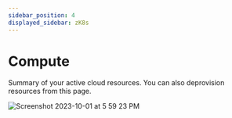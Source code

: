 ```yaml
---
sidebar_position: 4
displayed_sidebar: zK8s
---
```


# Compute

Summary of your active cloud resources. You can also deprovision resources from this page.

![Screenshot 2023-10-01 at 5 59 23 PM](https://github.com/zeus-fyi/zeus/assets/17446735/e3584f94-05e9-41cb-a37d-18ce695d8fd8)